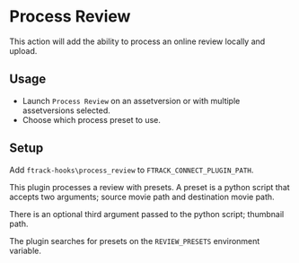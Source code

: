 # Process Review

This action will add the ability to process an online review locally and upload.

## Usage

- Launch ```Process Review``` on an assetversion or with multiple assetversions selected.
- Choose which process preset to use.

## Setup

Add ```ftrack-hooks\process_review``` to ```FTRACK_CONNECT_PLUGIN_PATH```.

This plugin processes a review with presets. A preset is a python script that accepts two arguments; source movie path and destination movie path.

There is an optional third argument passed to the python script; thumbnail path.

The plugin searches for presets on the ```REVIEW_PRESETS``` environment variable.
